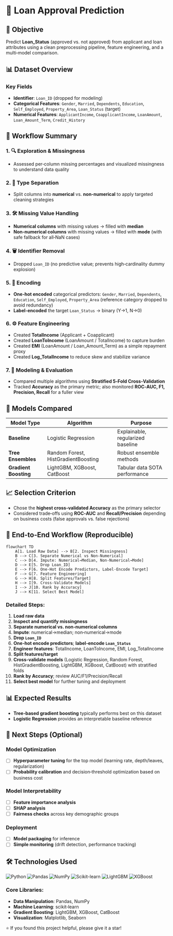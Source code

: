 # 🏦 Loan Approval Prediction

## 🎯 Objective

Predict **Loan_Status** (approved vs. not approved) from applicant and loan attributes using a clean preprocessing pipeline, feature engineering, and a multi‑model comparison.

## 📊 Dataset Overview

### Key Fields

- **Identifier**: `Loan_ID` (dropped for modeling)
- **Categorical Features**: `Gender`, `Married`, `Dependents`, `Education`, `Self_Employed`, `Property_Area`, `Loan_Status` (target)
- **Numerical Features**: `ApplicantIncome`, `CoapplicantIncome`, `LoanAmount`, `Loan_Amount_Term`, `Credit_History`

## 🔄 Workflow Summary

### 1. 🔍 Exploration & Missingness

- Assessed per‑column missing percentages and visualized missingness to understand data quality

### 2. 📂 Type Separation

- Split columns into **numerical** vs. **non‑numerical** to apply targeted cleaning strategies

### 3. 🛠️ Missing Value Handling

- **Numerical columns** with missing values → filled with **median**
- **Non‑numerical columns** with missing values → filled with **mode** (with safe fallback for all‑NaN cases)

### 4. 🗑️ Identifier Removal

- Dropped `Loan_ID` (no predictive value; prevents high‑cardinality dummy explosion)

### 5. 🔢 Encoding

- **One‑hot encoded** categorical predictors: `Gender`, `Married`, `Dependents`, `Education`, `Self_Employed`, `Property_Area` (reference category dropped to avoid redundancy)
- **Label‑encoded** the target `Loan_Status` → binary (Y→1, N→0)

### 6. ⚙️ Feature Engineering

- Created **TotalIncome** (Applicant + Coapplicant)
- Created **LoanToIncome** (LoanAmount / TotalIncome) to capture burden
- Created **EMI** (LoanAmount / Loan_Amount_Term) as a simple repayment proxy
- Created **Log_TotalIncome** to reduce skew and stabilize variance

### 7. 🤖 Modeling & Evaluation

- Compared multiple algorithms using **Stratified 5‑Fold Cross‑Validation**
- Tracked **Accuracy** as the primary metric; also monitored **ROC‑AUC, F1, Precision, Recall** for a fuller view

## 🧪 Models Compared

| Model Type            | Algorithm                           | Purpose                           |
| --------------------- | ----------------------------------- | --------------------------------- |
| **Baseline**          | Logistic Regression                 | Explainable, regularized baseline |
| **Tree Ensembles**    | Random Forest, HistGradientBoosting | Robust ensemble methods           |
| **Gradient Boosting** | LightGBM, XGBoost, CatBoost         | Tabular data SOTA performance     |

## 📈 Selection Criterion

- Chose the **highest cross‑validated Accuracy** as the primary selector
- Considered trade‑offs using **ROC‑AUC** and **Recall/Precision** depending on business costs (false approvals vs. false rejections)

## 🔄 End‑to‑End Workflow (Reproducible)

```mermaid
flowchart TD
    A[1. Load Raw Data] --> B[2. Inspect Missingness]
    B --> C[3. Separate Numerical vs Non-Numerical]
    C --> D[4. Impute: Numerical→Median, Non-Numerical→Mode]
    D --> E[5. Drop Loan_ID]
    E --> F[6. One-Hot Encode Predictors, Label-Encode Target]
    F --> G[7. Feature Engineering]
    G --> H[8. Split Features/Target]
    H --> I[9. Cross-Validate Models]
    I --> J[10. Rank by Accuracy]
    J --> K[11. Select Best Model]
```

### Detailed Steps:

1. **Load raw data**
2. **Inspect and quantify missingness**
3. **Separate numerical vs. non‑numerical columns**
4. **Impute**: numerical→median; non‑numerical→mode
5. **Drop `Loan_ID`**
6. **One‑hot encode predictors**; **label‑encode `Loan_Status`**
7. **Engineer features**: TotalIncome, LoanToIncome, EMI, Log_TotalIncome
8. **Split features/target**
9. **Cross‑validate models** (Logistic Regression, Random Forest, HistGradientBoosting, LightGBM, XGBoost, CatBoost) with stratified folds
10. **Rank by Accuracy**; review AUC/F1/Precision/Recall
11. **Select best model** for further tuning and deployment

## 📊 Expected Results

- **Tree‑based gradient boosting** typically performs best on this dataset
- **Logistic Regression** provides an interpretable baseline reference

## 🚀 Next Steps (Optional)

### Model Optimization

- [ ] **Hyperparameter tuning** for the top model (learning rate, depth/leaves, regularization)
- [ ] **Probability calibration** and decision‑threshold optimization based on business cost

### Model Interpretability

- [ ] **Feature importance analysis**
- [ ] **SHAP analysis**
- [ ] **Fairness checks** across key demographic groups

### Deployment

- [ ] **Model packaging** for inference
- [ ] **Simple monitoring** (drift detection, performance tracking)

## 🛠️ Technologies Used

![Python](https://img.shields.io/badge/Python-3776AB?style=for-the-badge&logo=python&logoColor=white)
![Pandas](https://img.shields.io/badge/Pandas-150458?style=for-the-badge&logo=pandas&logoColor=white)
![NumPy](https://img.shields.io/badge/NumPy-013243?style=for-the-badge&logo=numpy&logoColor=white)
![Scikit-learn](https://img.shields.io/badge/Scikit--learn-F7931E?style=for-the-badge&logo=scikit-learn&logoColor=white)
![LightGBM](https://img.shields.io/badge/LightGBM-02569B?style=for-the-badge&logo=lightgbm&logoColor=white)
![XGBoost](https://img.shields.io/badge/XGBoost-FF6600?style=for-the-badge&logo=xgboost&logoColor=white)

### Core Libraries:

- **Data Manipulation**: Pandas, NumPy
- **Machine Learning**: scikit‑learn
- **Gradient Boosting**: LightGBM, XGBoost, CatBoost
- **Visualization**: Matplotlib, Seaborn

⭐ If you found this project helpful, please give it a star!
